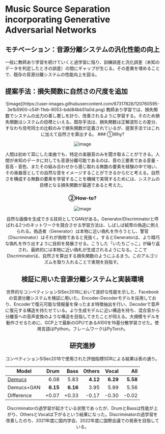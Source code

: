 # Music Source Separation incorporating Generative Adversarial Networks


## モチベーション：音源分離システムの汎化性能の向上
一般に教師あり学習を続けていくと過学習に陥り、訓練誤差と汎化誤差（未知のデータを判定したときの誤差）の間にギャップが生じる。その差異を埋めることで、既存の音源分離システムの性能向上を図る。
## 提案手法：損失関数に自然さの尺度を追加
<div align="center">
![image](https://user-images.githubusercontent.com/67317828/120760595-3e1b5900-c54f-11eb-9053-bdd84bb51a0d.png)
</dev>
教師あり学習では、損失関数でシステムの出力の善し悪しを計り、改善されるように学習する。そのため損失関数はシステムの目標といえる。既存手法は、損失関数は正解波形との差分、すなわち信号同士の比較のみで損失関数が定義されているが、提案手法ではこれに加えて自然さを算出する。
### ①Why?

![image](https://user-images.githubusercontent.com/67317828/120760672-555a4680-c54f-11eb-883b-963723bb473a.png)

人間は初めて耳にした楽曲でも、特定の楽器音のみを聞き取ることができる。人間が未知のデータに対しても音源分離可能であるのは、音の三要素である音量・音高・音色、またその組み合わせから感じ取れる無数の要素を経験の中で培い、その楽器音としての自然な音をイメージすることができるからだと考える。自然さを構成する無数の要素を学習することを機械で実現するためには、システムの目標となる損失関数が最適であると考えた。
### ②How-to?

![image](https://user-images.githubusercontent.com/67317828/120760716-673be980-c54f-11eb-8f7f-d81d7c05c20d.png)

自然な画像を生成できる技術としてGANがある。Generator/Discriminatorと呼ばれる2つのネットワークを競合させる学習方法は、しばしば紙幣の偽造に例えられる。偽造者（Generator）は本物に近い偽札を作ろうとし、警官（Discriminator）はそれが偽物であると見抜く。するとGeneratorは、より精巧な偽札を作り出すように技術を発展させる。こうした「いたちごっこ」が繰り返され、最終的には本物に近い偽札が生成されるようになる。ここでDiscriminatorは、自然さを算出する損失関数のようにふるまう。このアルゴリズムを取り入れることで実現を目指す。
## 検証に用いた音源分離システムと実装環境
世界的なコンペティションSiSec2018において良好な性能を示した、Facebookの音源分離システムを検証に用いた。Encoder-Decoderモデルを採用しており、Encoderで復元可能な情報量を保ったまま特徴抽出を行い、Decoderで音声に復元する構造を持たせている。より生成モデルに近い構造を持ち、混合音から分離音への音声変換のような構造を目指してきたことが伺える。大規模モデルを動作させるために、GCP上で最新のGPUであるA100を16基分散学習させた。使用言語はPython。フレームワークはPyTorch。
## 研究進捗
コンペティションSiSec2018で使用された評価指標SDRによる結果は表の通り。

| Model | Drum | Bass | Others | Vocal | All |
| ------------- |------:|------:|------:|------:|------:|
| [Demucs][demucs] | 6.08 | 5.83 | **4.12** | **6.29** | **5.58** |
| Demucs+GAN | **6.15** | **6.16** | 3.95 | 5.99 | 5.56 |
| Difference | +0.07 | +0.33 | -0.17 | -0.30 | -0.02 |

Discriminatorの過学習が起きている状態であったが、DrumとBassは性能が上がり、OthersとVocalは下がるという結果になった。Discriminatorの過学習を改善したのち、2021年度に国内学会、2022年度に国際会議での発表を目指している。


[nsynth]: https://magenta.tensorflow.org/datasets/nsynth
[sing_nips]: https://research.fb.com/publications/sing-symbol-to-instrument-neural-generator
[sing]: https://github.com/facebookresearch/SING
[waveunet]: https://github.com/f90/Wave-U-Net
[musdb]: https://sigsep.github.io/datasets/musdb.html
[museval]: https://github.com/sigsep/sigsep-mus-eval/
[openunmix]: https://github.com/sigsep/open-unmix-pytorch
[mmdenselstm]: https://arxiv.org/abs/1805.02410
[demucs_arxiv]: https://hal.archives-ouvertes.fr/hal-02379796/document
[musevalpth]: museval_torch.py
[tasnet]: https://github.com/kaituoxu/Conv-TasNet
[audio]: https://ai.honu.io/papers/demucs/index.html
[spleeter]: https://github.com/deezer/spleeter
[soundcloud]: https://soundcloud.com/voyageri/sets/source-separation-in-the-waveform-domain
[original_demucs]: https://github.com/facebookresearch/demucs/tree/dcee007a350467abc3295dfe267034460f9ffa4e
[diffq]: https://github.com/facebookresearch/diffq
[d3net]: https://arxiv.org/abs/2010.01733
[demucs]: https://github.com/facebookresearch/demucs